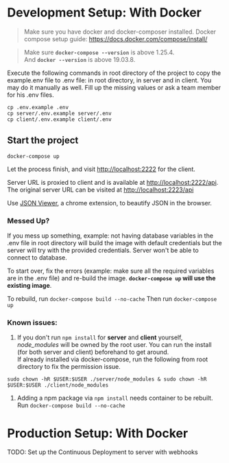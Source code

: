 # Development Setup: With Docker

> Make sure you have docker and docker-composer installed.
> Docker compose setup guide: https://docs.docker.com/compose/install/

> Make sure **`docker-compose --version`** is above 1.25.4.<br>
> And **`docker --version`** is above 19.03.8.


Execute the following commands in root directory of the project to copy the example.env file to .env file: in root directory, in server and in client.
You may do it manually as well. Fill up the missing values or ask a team member for his .env files.


```
cp .env.example .env
cp server/.env.example server/.env
cp client/.env.example client/.env
```

## Start the project
```
docker-compose up
```

Let the process finish, and visit [http://localhost:2222](https://localhost:2222) for the client.

Server URL is proxied to client and is available at [http://localhost:2222/api](https://localhost:2222/api).<br>
The original server URL can be visited at [http://localhost:2223/api](https://localhost:2223/api)

Use [JSON Viewer](https://chrome.google.com/webstore/detail/json-viewer/gbmdgpbipfallnflgajpaliibnhdgobh), a chrome extension, to beautify JSON in the browser.

### Messed Up?
If you mess up something, example: not having database variables in the .env file in root directory will build the image with default credentials but the server will try with the provided credentials. Server won't be able to connect to database.

To start over, fix the errors (example: make sure all the required variables are in the .env file) and re-build the image. **`docker-compose up` will use the existing image**.

To rebuild, run `docker-compose build --no-cache`
Then run `docker-compose up`


### Known issues:

1. If you don't run `npm install` for **server** and **client** yourself, *node_modules* will be owned by the root user.
You can run the install (for both server and client) beforehand to get around.<br>
If already installed via docker-compose, run the following from root directory to fix the permission issue.
```
sudo chown -hR $USER:$USER ./server/node_modules & sudo chown -hR $USER:$USER ./client/node_modules
```

1. Adding a npm package via `npm install` needs container to be rebuilt.<br> Run `docker-compose build --no-cache`


# Production Setup: With Docker

TODO: Set up the Continuous Deployment to server with webhooks
